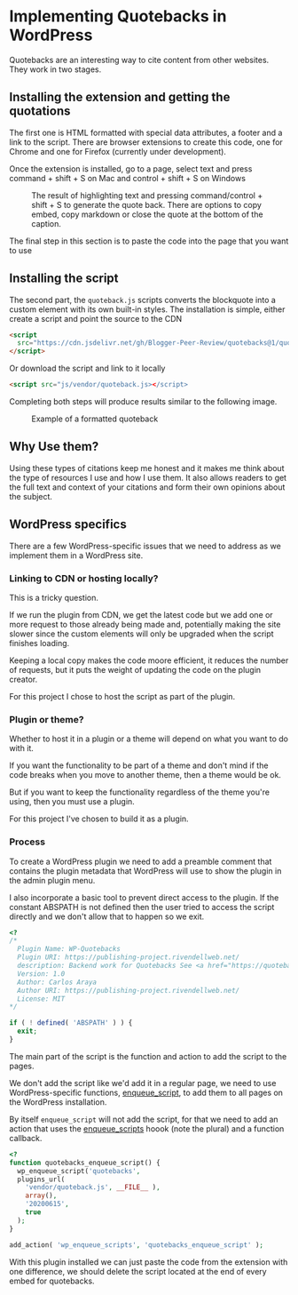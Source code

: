 # Implementing Quotebacks in WordPress

Quotebacks are an interesting way to cite content from other websites. They work in two stages.

## Installing the extension and getting the quotations

The first one is HTML formatted with special data attributes, a footer and a link to the script. There are browser extensions to create this code, one for Chrome and one for Firefox (currently under development).

Once the extension is installed, go to a page, select text and press command + shift + S on Mac and control + shift + S on Windows

<figure>
  <img loading="lazy" src="https://res.cloudinary.com/dfh6ihzvj/image/upload/v1592371680/publishing-project.rivendellweb.net/citation-00.png" alt="">
  <figcaption>The result of highlighting text and pressing command/control + shift + S to generate the quote back. There are options to copy embed, copy markdown or close the quote at the bottom of the caption.</figcaption>
</figure>

The final step in this section is to paste the code into the page that you want to use

## Installing the script

The second part, the `quoteback.js` scripts converts the blockquote into a custom element with its own built-in styles. The installation is simple, either create a script and point the source to the CDN

```html
<script
  src="https://cdn.jsdelivr.net/gh/Blogger-Peer-Review/quotebacks@1/quoteback.js">
</script>
```

Or download the script and link to it locally

```html
<script src="js/vendor/quoteback.js></script>
```

Completing both steps will produce results similar to the following image.

<figure>
  <img loading="lazy" src="https://res.cloudinary.com/dfh6ihzvj/image/upload/v1592371040/publishing-project.rivendellweb.net/citation-01.png" alt="">
  <figcaption>Example of a formatted quoteback</figcatption>
</figure>

## Why Use them?

Using these types of citations keep me honest and it makes me think about the type of resources I use and how I use them. It also allows readers to get the full text and context of your citations and form their own opinions about the subject.

## WordPress specifics

There are a few WordPress-specific issues that we need to address as we implement them in a WordPress site.

### Linking to CDN or hosting locally?

This is a tricky question.

If we run the plugin from CDN, we get the latest code but we add one or more request to those already being made and, potentially making the site slower since the custom elements will only be upgraded when the script finishes loading.

Keeping a local copy makes the code moore efficient, it reduces the number of requests, but it puts the weight of updating the code on the plugin creator.

For this project I chose to host the script as part of the plugin.

### Plugin or theme?

Whether to host it in a plugin or a theme will depend on what you want to do with it.

If you want the functionality to be part of a theme and don't mind if the code breaks when you move to another theme, then a theme would be ok.

But if you want to keep the functionality regardless of the theme you're using, then you must use a plugin.

For this project I've chosen to build it as a plugin.

### Process

To create a WordPress plugin we need to add a preamble comment that contains the plugin metadata that WordPress will use to show the plugin in the admin plugin menu.

I also incorporate a basic tool to prevent direct access to the plugin. If the constant ABSPATH is not defined then the user tried to access the script directly and we don't allow that to happen so we exit.

```php
<?
/*
  Plugin Name: WP-Quotebacks
  Plugin URI: https://publishing-project.rivendellweb.net/
  description: Backend work for Quotebacks See <a href="https://quotebacks.net/">quotebacks.net</a>
  Version: 1.0
  Author: Carlos Araya
  Author URI: https://publishing-project.rivendellweb.net/
  License: MIT
*/

if ( ! defined( 'ABSPATH' ) ) {
  exit;
}
```

The main part of the script is the function and action to add the script to the pages.

We don't add the script like we'd add it in a regular page, we need to use WordPress-specific functions, [enqueue_script](https://developer.wordpress.org/reference/functions/wp_enqueue_script/), to add them to all pages on the WordPress installation.

By itself `enqueue_script` will not add the script, for that we need to add an action that uses the [enqueue_scripts](https://developer.wordpress.org/reference/hooks/wp_enqueue_scripts/) hoook (note the plural) and a function callback.

```php
<?
function quotebacks_enqueue_script() {
  wp_enqueue_script('quotebacks',
  plugins_url(
    'vendor/quoteback.js', __FILE__ ),
    array(),
    '20200615',
    true
  );
}

add_action( 'wp_enqueue_scripts', 'quotebacks_enqueue_script' );
```

With this plugin installed we can just paste the code from the extension with one difference, we should delete the script located at the end of every embed for quotebacks.
